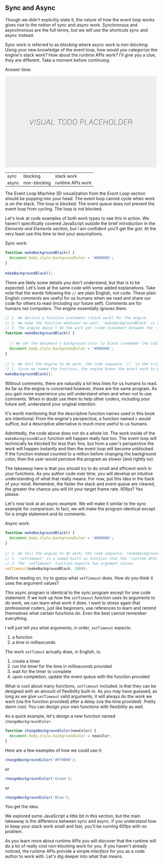 ## Sync and Async

Though we didn't explicitly state it, the nature of how the event loop works gives rise to the notion of *sync* and *async* work. Synchronous and asynchronous are the full terms, but we will use the shortcuts sync and async instead.

Sync work is referred to as *blocking* where async work is *non-blocking*. Using your new knowledge of the event loop, how would you categorize the engine's stack work? How about the runtime APIs work? I'll give you a clue, they are different. Take a moment before continuing.

Answer time:

![TODO - Replace](../assets/img/visual-todo-placeholder.jpg "TODO - Replace")

<table>
  <tr>
    <td>sync</td>
    <td>blocking</td>
    <td>stack work</td>
  </tr>
  <tr>
    <td>async</td>
    <td>non-blocking</td>
    <td>runtime APIs work</td>
  </tr>
</table>

The Event Loop Machine 3D visualization from the *Event Loop* section should be popping into your head. The event loop cannot cycle when work is on the stack. The loop is blocked. The event queue does not prevent the event loop from cycling. The loop is not blocked.

Let's look at code examples of both work types to see this in action. We haven't specifically covered JavaScript outside the brief introduction in the *Elements and Elements* section, but I am confident you'll get the gist. At the very least use this time to test your assumptions.

Sync work:
```javascript
function makeBackgroundBlack() {
  document.body.style.backgroundColor = '#000000';
}

makeBackgroundBlack();
```

There are likely some details you don't understand, but that is to be expected. Let's look at the same code with some added explanations. Take note that the words following the `//` are plain English, not code. These plain English *comments* are useful for us humans when we read and share our code for others to read (including our future self). Comments are for humans not computers. The engine essentially ignores them.

```javascript
// 1. We declare a function statement (stack work) for the engine
// 2. We name the function whatever we want, 'makeBackgroundBlack' in this case
// 3. The engine doesn't do the work yet (code statement between the '{' and '}')
function makeBackgroundBlack() {

  // We set the document's background color to black (remember the Coding Color section?)
  document.body.style.backgroundColor = '#000000';
}

// 1. We tell the engine to do work, the code sequence `()` is the trigger
// 2. Since we named the function, the engine knows the exact work to put on its stack
makeBackgroundBlack();
```

Without comments, there are naturally a lot less lines for us humans to read. As far as the engine is concerned however, these are the same program. As you gain more experience you will understand when and when not to use comments. When in doubt use them to help other coders, including your future self, understand your original intention.

It's worth mentioning that the descriptive function names used in this book are intentional. From the engine's perspective, a function named `x` would suffice, but a descriptive alternative is much more useful to us humans.

Admittedly, the code above does not do a whole lot. The work inside of the `makeBackgroundBlack` function will happen really fast too. The event loop will technically be blocked for less than 1ms, but from a user's perspective the work will happen instantly and then the event loop will become unblocked. If the function instead counted to a million before changing the background color, then the user would percieve the program as slower (and rightly so).

The takeaway here is that you should try to do small and efficient work in your functions. As you author code over time, you will develop an intuitive understanding of what that really means. For now, put this idea in the back of your mind. Remember, the faster the stack and event queue are cleared, the greater the chance you will hit your target frame rate. 60fps? Yes please.

Let's now look at an async example. We will make it similar to the sync example for comparison. In fact, we will make the program identical except for a single statement and its comments.

Async work:
```javascript
function makeBackgroundBlack() {
  document.body.style.backgroundColor = '#000000';
}

// 1. We tell the engine to do work, the code sequence `(makeBackgroundBlack, 1000)` is the trigger
// 2. 'setTimeout' is a named built-in function that the 'runtime APIs' provide, thank you runtime
// 3. The 'setTimeout' function expects two argument values
setTimeout(makeBackgroundBlack, 1000);
```

Before reading on, try to guess what `setTimeout` does. How do you think it uses the argument values?

This async program is identical to the sync program except for one code statement. If we look up how the `setTimeout` function uses its arguments to do work, we can learn what work it does. I want to stress again that professional coders, just like beginners, use references to learn and remind themselves what certain functions do. Even the best cannot remember everything.

I will just tell you what arguments, in order, `setTimeout` expects:
1. a function
2. a time in milliseconds

The work `setTimout` actually does, in English, is:
1. create a timer
2. run the timer for the time in milliseconds provided
3. wait for the timer to complete
4. upon completion, update the event queue with the function provided

What is cool about many functions, `setTimeout` included, is that they can be designed with an amount of flexibility built-in. As you may have guessed, as long as we give `setTimeout` valid arguments, it will always do the work we want (via the function provided) after a delay (via the time provided). Pretty damn cool. You can design your own functions with flexibility as well.

As a quick example, let's design a new function named `changeBackgroundColor`.
```javascript
function changeBackgroundColor(newColor) {
  document.body.style.backgroundColor = newColor;
}
```

Here are a few examples of how we could use it:
```javascript
changeBackgroundColor('#FF0000');
```

or

```javascript
changeBackgroundColor('Green');
```

or

```javascript
changeBackgroundColor('Blue');
```

You get the idea.

We explored some JavaScript a little bit in this section, but the main takeaway is the difference between sync and async. If you understand how to keep your stack work small and fast, you'll be running 60fps with no problem.

As you learn more about runtime APIs you will discover that the runtime will do a lot of really cool non-blocking work for you. If you haven't already noticed, the runtime APIs provide a simple *interface* for you as a code author to work with. Let's dig deeper into what that means.
